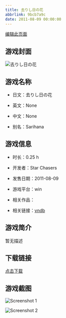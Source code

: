 ```yaml
---
title: 去りし日の花
abbrlink: 9bcb7a9c
date: 2011-08-09 00:00:00
---
```

[编辑此页面](https://github.com/ACG-3/ADV3-source/blob/main/source/_posts/games/%E5%8E%BB%E3%82%8A%E3%81%97%E6%97%A5%E3%81%AE%E8%8A%B1.md)

## 游戏封面

![去りし日の花](https%3A//pan.timero.xyz/onedrive/img_lib_001/%E5%8E%BB%E3%82%8A%E3%81%97%E6%97%A5%E3%81%AE%E8%8A%B1_cover.avif)


## 游戏名称

- 日文：去りし日の花
- 英文：None
- 中文：None

- 别名：Sarihana


## 游戏信息

- 时长：0.25 h
- 开发者：Star Chasers
- 发售日期：2011-08-09
- 游戏平台：win
- 相关作品：

- 相关链接：[vndb](https://vndb.org/v28411)


## 游戏简介

暂无描述


## 下载链接

[点击下载](https://pan.timero.xyz/onedrive/adv_lib_001/%E5%8E%BB%E3%82%8A%E3%81%97%E6%97%A5%E3%81%AE%E8%8A%B1)


## 游戏截图


![Screenshot 1](https%3A//pan.timero.xyz/onedrive/img_lib_001/%E5%8E%BB%E3%82%8A%E3%81%97%E6%97%A5%E3%81%AE%E8%8A%B1_Screenshot_1.avif)

![Screenshot 2](https%3A//pan.timero.xyz/onedrive/img_lib_001/%E5%8E%BB%E3%82%8A%E3%81%97%E6%97%A5%E3%81%AE%E8%8A%B1_Screenshot_2.avif)

